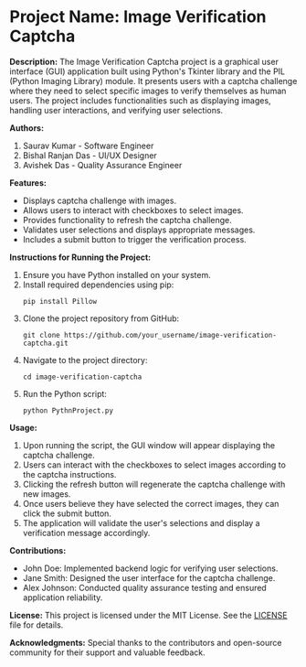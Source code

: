 # Project Name: Image Verification Captcha

**Description:**
The Image Verification Captcha project is a graphical user interface (GUI) application built using Python's Tkinter library and the PIL (Python Imaging Library) module. It presents users with a captcha challenge where they need to select specific images to verify themselves as human users. The project includes functionalities such as displaying images, handling user interactions, and verifying user selections.

**Authors:**
1. Saurav Kumar - Software Engineer
2. Bishal Ranjan Das - UI/UX Designer
3. Avishek Das - Quality Assurance Engineer

**Features:**
- Displays captcha challenge with images.
- Allows users to interact with checkboxes to select images.
- Provides functionality to refresh the captcha challenge.
- Validates user selections and displays appropriate messages.
- Includes a submit button to trigger the verification process.

**Instructions for Running the Project:**
1. Ensure you have Python installed on your system.
2. Install required dependencies using pip:
   ```
   pip install Pillow
   ```
3. Clone the project repository from GitHub:
   ```
   git clone https://github.com/your_username/image-verification-captcha.git
   ```
4. Navigate to the project directory:
   ```
   cd image-verification-captcha
   ```
5. Run the Python script:
   ```
   python PythnProject.py
   ```

**Usage:**
1. Upon running the script, the GUI window will appear displaying the captcha challenge.
2. Users can interact with the checkboxes to select images according to the captcha instructions.
3. Clicking the refresh button will regenerate the captcha challenge with new images.
4. Once users believe they have selected the correct images, they can click the submit button.
5. The application will validate the user's selections and display a verification message accordingly.

**Contributions:**
- John Doe: Implemented backend logic for verifying user selections.
- Jane Smith: Designed the user interface for the captcha challenge.
- Alex Johnson: Conducted quality assurance testing and ensured application reliability.

**License:**
This project is licensed under the MIT License. See the [LICENSE](LICENSE) file for details.

**Acknowledgments:**
Special thanks to the contributors and open-source community for their support and valuable feedback.
